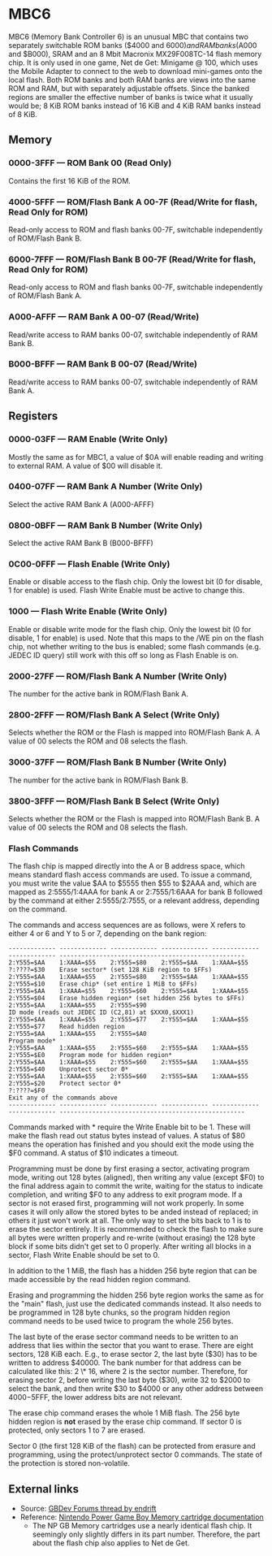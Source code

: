 # MBC6

MBC6 (Memory Bank Controller 6) is an unusual MBC that contains two
separately switchable ROM banks ($4000 and $6000) and RAM banks
($A000 and $B000), SRAM and an 8 Mbit Macronix MX29F008TC-14 flash
memory chip. It is only used in one game, Net de Get: Minigame @ 100,
which uses the Mobile Adapter to connect to
the web to download mini-games onto the local flash. Both ROM banks and
both RAM banks are views into the same ROM and RAM, but with separately
adjustable offsets. Since the banked regions are smaller the effective
number of banks is twice what it usually would be; 8 KiB ROM banks
instead of 16 KiB and 4 KiB RAM banks instead of 8 KiB.

## Memory

### 0000-3FFF — ROM Bank 00 (Read Only)

Contains the first 16 KiB of the ROM.

### 4000-5FFF — ROM/Flash Bank A 00-7F (Read/Write for flash, Read Only for ROM)

Read-only access to ROM and flash banks 00-7F, switchable independently
of ROM/Flash Bank B.

### 6000-7FFF — ROM/Flash Bank B 00-7F (Read/Write for flash, Read Only for ROM)

Read-only access to ROM and flash banks 00-7F, switchable independently
of ROM/Flash Bank A.

### A000-AFFF — RAM Bank A 00-07 (Read/Write)

Read/write access to RAM banks 00-07, switchable independently of RAM
Bank B.

### B000-BFFF — RAM Bank B 00-07 (Read/Write)

Read/write access to RAM banks 00-07, switchable independently of RAM
Bank A.

## Registers

### 0000-03FF — RAM Enable (Write Only)

Mostly the same as for MBC1, a value of $0A will enable reading and
writing to external RAM. A value of $00 will disable it.

### 0400-07FF — RAM Bank A Number (Write Only)

Select the active RAM Bank A (A000-AFFF)

### 0800-0BFF — RAM Bank B Number (Write Only)

Select the active RAM Bank B (B000-BFFF)

### 0C00-0FFF — Flash Enable (Write Only)

Enable or disable access to the flash chip. Only the lowest bit (0 for
disable, 1 for enable) is used. Flash Write Enable must be active to
change this.

### 1000 — Flash Write Enable (Write Only)

Enable or disable write mode for the flash chip. Only the lowest bit (0
for disable, 1 for enable) is used. Note that this maps to the /WE pin
on the flash chip, not whether writing to the bus is enabled;
some flash commands (e.g. JEDEC ID query) still work with this off so
long as Flash Enable is on.

### 2000-27FF — ROM/Flash Bank A Number (Write Only)

The number for the active bank in ROM/Flash Bank A.

### 2800-2FFF — ROM/Flash Bank A Select (Write Only)

Selects whether the ROM or the Flash is mapped into ROM/Flash Bank A. A
value of 00 selects the ROM and 08 selects the flash.

### 3000-37FF — ROM/Flash Bank B Number (Write Only)

The number for the active bank in ROM/Flash Bank B.

### 3800-3FFF — ROM/Flash Bank B Select (Write Only)

Selects whether the ROM or the Flash is mapped into ROM/Flash Bank B. A
value of 00 selects the ROM and 08 selects the flash.

### Flash Commands

The flash chip is mapped directly into the A or B address space, which
means standard flash access commands are used. To issue a command, you
must write the value $AA to $5555 then $55 to $2AAA and, which are
mapped as 2:5555/1:4AAA for bank A or 2:7555/1:6AAA for bank B followed
by the command at either 2:5555/2:7555, or a relevant address, depending
on the command.

The commands and access sequences are as follows, were X refers to
either 4 or 6 and Y to 5 or 7, depending on the bank region:

```
------------- ------------- ------------- ------------- ------------- ------------- ---------------------------------------------------
2:Y555=$AA    1:XAAA=$55    2:Y555=$80    2:Y555=$AA    1:XAAA=$55    ?:????=$30    Erase sector* (set 128 KiB region to $FFs)
2:Y555=$AA    1:XAAA=$55    2:Y555=$80    2:Y555=$AA    1:XAAA=$55    2:Y555=$10    Erase chip* (set entire 1 MiB to $FFs)
2:Y555=$AA    1:XAAA=$55    2:Y555=$60    2:Y555=$AA    1:XAAA=$55    2:Y555=$04    Erase hidden region* (set hidden 256 bytes to $FFs)
2:Y555=$AA    1:XAAA=$55    2:Y555=$90                                              ID mode (reads out JEDEC ID (C2,81) at $XXX0,$XXX1)
2:Y555=$AA    1:XAAA=$55    2:Y555=$77    2:Y555=$AA    1:XAAA=$55    2:Y555=$77    Read hidden region
2:Y555=$AA    1:XAAA=$55    2:Y555=$A0                                              Program mode*
2:Y555=$AA    1:XAAA=$55    2:Y555=$60    2:Y555=$AA    1:XAAA=$55    2:Y555=$E0    Program mode for hidden region*
2:Y555=$AA    1:XAAA=$55    2:Y555=$60    2:Y555=$AA    1:XAAA=$55    2:Y555=$40    Unprotect sector 0*
2:Y555=$AA    1:XAAA=$55    2:Y555=$60    2:Y555=$AA    1:XAAA=$55    2:Y555=$20    Protect sector 0*
?:????=$F0                                                                          Exit any of the commands above
------------- ------------- ------------- ------------- ------------- ------------- ---------------------------------------------------
```

Commands marked with \* require the Write Enable bit to be 1. These will
make the flash read out status bytes instead of values. A status of $80
means the operation has finished and you should exit the mode using the
$F0 command. A status of $10 indicates a timeout.

Programming must be done by first erasing a sector, activating program
mode, writing out 128 bytes (aligned), then writing any value (except
$F0) to the final address again to commit the write, waiting for the
status to indicate completion, and writing $F0 to any address to exit
program mode. If a sector is not erased first, programming will not work
properly. In some cases it will only allow the stored bytes to be anded
instead of replaced; in others it just won't work at all. The only way
to set the bits back to 1 is to erase the sector entirely. It is
recommended to check the flash to make sure all bytes were written
properly and re-write (without erasing) the 128 byte block if some bits
didn't get set to 0 properly. After writing all blocks in a sector,
Flash Write Enable should be set to 0.

In addition to the 1 MiB, the flash has a hidden 256 byte region that can
be made accessible by the read hidden region command.

Erasing and programming the hidden 256 byte region works the same as for
the "main" flash, just use the dedicated commands instead. It also needs
to be programmed in 128 byte chunks, so the program hidden region command
needs to be used twice to program the whole 256 bytes.

The last byte of the erase sector command needs to be written to an
address that lies within the sector that you want to erase. There are
eight sectors, 128 KiB each. E.g., to erase sector 2, the last
byte ($30) has to be written to address $40000. The bank number for
that address can be calculated like this: 2 \* 16, where 2 is the sector
number. Therefore, for erasing sector 2, before writing the last byte
($30), write 32 to $2000 to select the bank, and then write $30 to
$4000 or any other address between $4000-$5FFF, the lower address bits
are not relevant.

The erase chip command erases the whole 1 MiB flash. The 256 byte hidden
region is **not** erased by the erase chip command. If sector 0 is
protected, only sectors 1 to 7 are erased.

Sector 0 (the first 128 KiB of the flash) can be protected from erasure
and programming, using the protect/unprotect sector 0 commands. The state
of the protection is stored non-volatile.

## External links

- Source: [GBDev Forums thread by endrift](http://web.archive.org/web/20240919224258/https://gbdev.gg8.se/forums/viewtopic.php?id=544)
- Reference: [Nintendo Power Game Boy Memory cartridge documentation](http://iceboy.a-singer.de/doc/np_gb_memory.html)
  * The NP GB Memory cartridges use a nearly identical flash chip.
    It seemingly only slightly differs in its part number. Therefore,
    the part about the flash chip also applies to Net de Get.
